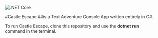 ![.NET Core](https://github.com/SeanGiddings/CastleEscape/workflows/.NET%20Core/badge.svg)

#Castle Escape
##is a Text Adventure Console App written entirely in C#.


To run Castle Escape, clone this repository and use the **dotnet run** command in the terminal.